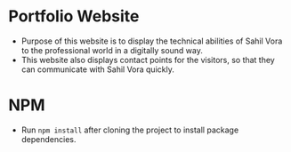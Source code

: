 # Portfolio Website

- Purpose of this website is to display the technical abilities of Sahil Vora to the professional world in a digitally sound way.
- This website also displays contact points for the visitors, so that they can communicate with Sahil Vora quickly.

# NPM

- Run `npm install` after cloning the project to install package dependencies.
